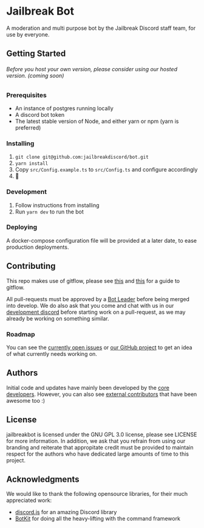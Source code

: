 # Jailbreak Bot

A moderation and multi purpose bot by the Jailbreak Discord staff team, for use by everyone.

## Getting Started
###### Before you host your own version, please consider using our hosted version. (*coming soon*)

### Prerequisites

* An instance of postgres running locally
* A discord bot token
* The latest stable version of Node, and either yarn or npm (yarn is preferred)

### Installing

1. `git clone git@github.com:jailbreakdiscord/bot.git`
2. `yarn install`
3. Copy `src/Config.example.ts` to `src/Config.ts` and configure accordingly
4. :tada:

### Development

1. Follow instructions from installing
2. Run `yarn dev` to run the bot

### Deploying

A docker-compose configuration file will be provided at a later date, to ease production deployments.

## Contributing

This repo makes use of gitflow, please see [this](https://nvie.com/posts/a-successful-git-branching-model/) and [this](https://medium.com/@muneebsajjad/git-flow-explained-quick-and-simple-7a753313572f) for a guide to gitflow.

All pull-requests must be approved by a [Bot Leader](https://github.com/orgs/jailbreakdiscord/teams/bot-leaders/members) before being merged into develop. We do also ask that you come and chat with us in our [development discord](https://discord.gg/k6yPPVB) before starting work on a pull-request, as we may already be working on something similar.

### Roadmap

You can see the [currently open issues](https://github.com/jailbreakdiscord/bot/issues) or [our GitHub project](https://github.com/jailbreakdiscord/bot/projects/1) to get an idea of what currently needs working on.

## Authors

Initial code and updates have mainly been developed by the [core developers](https://github.com/orgs/jailbreakdiscord/teams/bot-developers). However, you can also see [external contributors](https://github.com/jailbreakdiscord/bot/graphs/contributors) that have been awesome too :)

## License

jailbreakbot is licensed under the GNU GPL 3.0 license, please see LICENSE for more information. In addition, we ask that you refrain from using our branding and reiterate that appropitate credit must be provided to maintain respect for the authors who have dedicated large amounts of time to this project.

## Acknowledgments

We would like to thank the following opensource libraries, for their much appreciated work:
    
* [discord.js](https://discord.js.org/) for an amazing Discord library
* [BotKit](https://github.com/dynastic/BotKit) for doing all the heavy-lifting with the command framework
